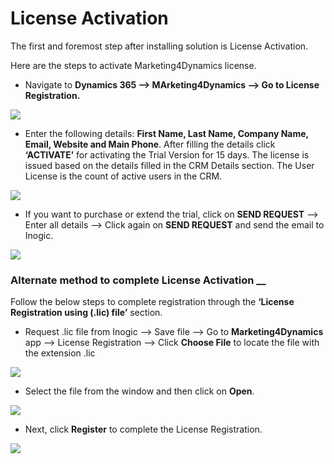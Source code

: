 # License Activation

The first and foremost step after installing solution is License Activation.

Here are the steps to activate Marketing4Dynamics license.

* Navigate to **Dynamics 365 --> MArketing4Dynamics --> Go to License Registration.**

![](<../../.gitbook/assets/Lic\_1 (4).png>)

* Enter the following details: **First Name, Last Name, Company Name, Email, Website and Main Phone**. After filling the details click **‘ACTIVATE’** for activating the Trial Version for 15 days. The license is issued based on the details filled in the CRM Details section. The User License is the count of active users in the CRM.

![](../../.gitbook/assets/Lic\_2.png)

* If you want to purchase or extend the trial, click on **SEND REQUEST** --> Enter all details --> Click again on **SEND REQUEST** and send the email to Inogic.

![](<../../.gitbook/assets/Lic\_3 (8).png>)

### Alternate method to complete License Activation __&#x20;

Follow the below steps to complete registration through the **‘License Registration using (.lic) file’** section.

* Request .lic file from Inogic --> Save file --> Go to **Marketing4Dynamics** app --> License Registration --> Click **Choose File** to locate the file with the extension .lic

![](<../../.gitbook/assets/Lic\_4 (2).png>)

* Select the file from the window and then click on **Open**.

![](<../../.gitbook/assets/Lic\_5 (10).png>)

* Next, click **Register** to complete the License Registration.

![](<../../.gitbook/assets/Lic\_6 (6).png>)



